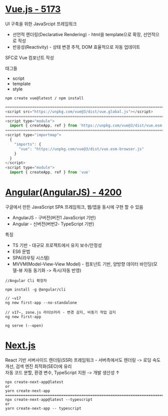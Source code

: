 <h1><a href="https://ko.vuejs.org/guide/introduction.html">Vue.js - 5173</a></h1>
UI 구축을 위한 JavaSrcipt 프레임워크<br>

- 선언적 랜더링(Declarative Rendering) - html을 template으로 확장, 선언적으로 작성
- 반응성(Reactivity) - 상태 변경 추적, DOM 효율적으로 자동 업데이트

SFC로 Vue 컴포넌트 작성<br>

태그들<br>
- script
- template
- style

```
npm create vue@latest / npm install
```
```js
============================================================================
<script src="https://unpkg.com/vue@3/dist/vue.global.js"></script>
============================================================================
<script type="module">
  import { createApp, ref } from 'https://unpkg.com/vue@3/dist/vue.esm-browser.js'
============================================================================
<script type="importmap">
  {
    "imports": {
      "vue": "https://unpkg.com/vue@3/dist/vue.esm-browser.js"
    }
  }
</script>
<script type="module">
  import { createApp, ref } from 'vue'
```

<h1><a href="https://angularjs.org/">Angular(AngularJS) - 4200</a></h1>
구글에서 만든 JavaScript SPA 프레임워크, 웹/앱을 동시에 구현 할 수 있음<br>

- AngularJS - 구버전(버전1 JavaScript 기반)
- Angular - 신버전(버번2- TypeScript 기반)

특징<br>
- TS 기반 - 대규모 프로젝트에서 유지 보수/안정성
- ES6 문법
- SPA(라우팅 시스템)
- MVVM(Model-View-View Model) - 컴포넌트 기반, 양방향 데이터 바인딩(모델-뷰 자동 동기화 -> 즉시/자동 반영)

```
//Angular Cli 확장자

npm install -g @angular/cli

// ~v17
ng new first-app --no-standalone

// v17~, zone.js 라이브러리 - 변경 감지, 비동기 작업 감지
ng new first-app

ng serve (--open)
```
  
<h1><a href="https://nextjs.org/">Next.js</a></h1>
React 기반 서버사이드 렌더링(SSR) 프레임워크 - 서버측에서도 렌더링 -> 로딩 속도 개선, 검색 엔진 최적화(SEO)에 유리<br>
자동 코드 분할, 환경 변수, TypeScript 지원 -> 개발 생산성 ↑<br>

```
npx create-next-app@latest
or
yarn create-next-app
============================================================================
npx create-next-app@latest --typescript
or
yarn create-next-app -- typescript
```
